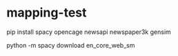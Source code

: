 # mapping-test

pip install spacy opencage newsapi newspaper3k gensim


python -m spacy download en_core_web_sm
